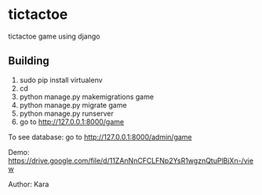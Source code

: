 # tictactoe
tictactoe game using django

Building
-------

1. sudo pip install virtualenv
2. cd <path-to-code>
3. python manage.py makemigrations game
4. python manage.py migrate game
5. python manage.py runserver
6. go to http://127.0.0.1:8000/game


To see database:
go to http://127.0.0.1:8000/admin/game

Demo:
https://drive.google.com/file/d/11ZAnNnCFCLFNp2YsR1wgznQtuPlBjXn-/view

Author: Kara
